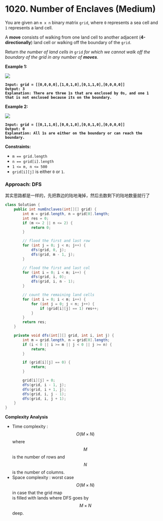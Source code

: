 # 1020. Number of Enclaves (Medium)

You are given an `m x n` binary matrix `grid`, where `0` represents a sea cell and `1` represents a land cell.

A **move** consists of walking from one land cell to another adjacent (**4-directionally**) land cell or walking off the boundary of the `grid`.

Return _the number of land cells in_ `grid` _for which we cannot walk off the boundary of the grid in any number of **moves**_.

**Example 1:**

![](https://assets.leetcode.com/uploads/2021/02/18/enclaves1.jpg)

<pre><code><strong>Input: grid = [[0,0,0,0],[1,0,1,0],[0,1,1,0],[0,0,0,0]]
</strong><strong>Output: 3
</strong><strong>Explanation: There are three 1s that are enclosed by 0s, and one 1 that is not enclosed because its on the boundary.
</strong></code></pre>

**Example 2:**

![](https://assets.leetcode.com/uploads/2021/02/18/enclaves2.jpg)

<pre><code><strong>Input: grid = [[0,1,1,0],[0,0,1,0],[0,0,1,0],[0,0,0,0]]
</strong><strong>Output: 0
</strong><strong>Explanation: All 1s are either on the boundary or can reach the boundary.
</strong></code></pre>

**Constraints:**

* `m == grid.length`
* `n == grid[i].length`
* `1 <= m, n <= 500`
* `grid[i][j]` is either `0` or `1`.



### Approach: DFS

其实思路都是一样的，先把靠边的陆地淹掉，然后去数剩下的陆地数量就行了

```java
class Solution {
    public int numEnclaves(int[][] grid) {
        int m = grid.length, n = grid[0].length;
        int res = 0;
        if (m <= 2 || n <= 2) {
            return 0;
        }

        // flood the first and last row
        for (int j = 0; j < n; j++) {
            dfs(grid, 0, j);
            dfs(grid, m - 1, j);
        }

        // flood the first and last col
        for (int i = 0; i < m; i++) {
            dfs(grid, i, 0);
            dfs(grid, i, n - 1);
        }

        // count the remaining land cells
        for (int i = 0; i < m; i++) {
            for (int j = 0; j < n; j++) {
                if (grid[i][j] == 1) res++;
            }
        }
        return res;
    }

    private void dfs(int[][] grid, int i, int j) {
        int m = grid.length, n = grid[0].length;
        if (i < 0 || i >= m || j < 0 || j >= n) {
            return;
        }

        if (grid[i][j] == 0) {
            return;
        }

        grid[i][j] = 0;
        dfs(grid, i - 1, j);
        dfs(grid, i + 1, j);
        dfs(grid, i, j - 1);
        dfs(grid, i, j + 1);
    }
}
```

**Complexity Analysis**

* Time complexity : $$O(M×N)$$ where $$M$$ is the number of rows and\
  $$N$$ is the number of columns.
* Space complexity : worst case $$O(M×N)$$ in case that the grid map\
  is filled with lands where DFS goes by $$M×N$$ deep.
